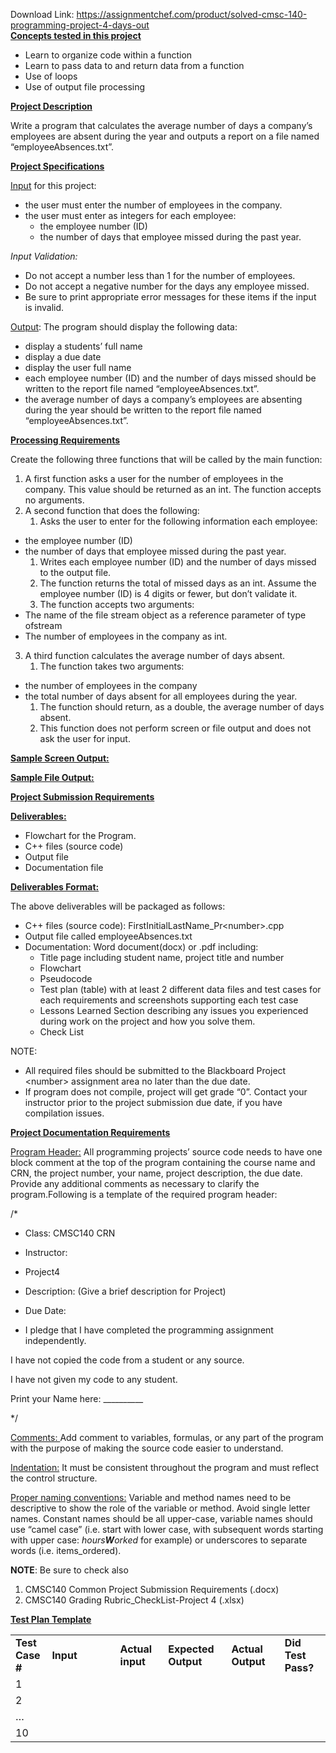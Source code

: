 Download Link: https://assignmentchef.com/product/solved-cmsc-140-programming-project-4-days-out
<br>
<strong><u>Concepts tested in this project</u></strong>

<strong><u> </u></strong>

<ul>

 <li>Learn to organize code within a function</li>

 <li>Learn to pass data to and return data from a function</li>

 <li>Use of loops</li>

 <li>Use of output file processing</li>

</ul>




<strong><u>Project Description</u></strong>

<strong><u> </u></strong>

Write a program that calculates the average number of days a company’s employees are absent during the year and outputs a report on a file named “employeeAbsences.txt”.




<strong><u>Project Specifications</u></strong>

<u> </u>

<u>Input</u> for this project:

<ul>

 <li>the user must enter the number of employees in the company.</li>

 <li>the user must enter as integers for each employee:

  <ul>

   <li>the employee number (ID)</li>

   <li>the number of days that employee missed during the past year.</li>

  </ul></li>

</ul>

<em>Input Validation:  </em>

<ul>

 <li>Do not accept a number less than 1 for the number of employees.</li>

 <li>Do not accept a negative number for the days any employee missed.</li>

 <li>Be sure to print appropriate error messages for these items if the input is invalid.</li>

</ul>







<u>Output</u>: The program should display the following data:




<ul>

 <li>display a students’ full name</li>

 <li>display a due date</li>

 <li>display the user full name</li>

 <li>each employee number (ID) and the number of days missed should be written to the report file named “employeeAbsences.txt”.</li>

 <li>the average number of days a company’s employees are absenting during the year should be written to the report file named “employeeAbsences.txt”.</li>

</ul>










<strong><u> </u></strong>

<strong><u> </u></strong>

<strong><u> </u></strong>

<strong><u> </u></strong>

<strong><u>Processing Requirements</u></strong>

<u> </u>




Create the following three functions that will be called by the main function:




<ol>

 <li>A first function asks a user for the number of employees in the company. This value should be returned as an int. The function accepts no arguments.</li>

 <li>A second function that does the following:

  <ol>

   <li>Asks the user to enter for the following information each employee:</li>

  </ol></li>

</ol>

<ul>

 <li>the employee number (ID)</li>

 <li>the number of days that employee missed during the past year.

  <ol>

   <li>Writes each employee number (ID) and the number of days missed to the output file.</li>

   <li>The function returns the total of missed days as an int. Assume the employee number (ID) is 4 digits or fewer, but don’t validate it.</li>

   <li>The function accepts two arguments:</li>

  </ol></li>

 <li>The name of the file stream object as a reference parameter of type ofstream</li>

 <li>The number of employees in the company as int.</li>

</ul>




<ol start="3">

 <li>A third function calculates the average number of days absent.

  <ol>

   <li>The function takes two arguments:</li>

  </ol></li>

</ol>

<ul>

 <li>the number of employees in the company</li>

 <li>the total number of days absent for all employees during the year.

  <ol>

   <li>The function should return, as a double, the average number of days absent.</li>

   <li>This function does not perform screen or file output and does not ask the user for input.</li>

  </ol></li>

</ul>







<strong><u> </u></strong>

<strong><u> </u></strong>

<strong><u> </u></strong>

<strong><u> </u></strong>

<strong><u> </u></strong>

<strong><u> </u></strong>

<strong><u> </u></strong>

<strong><u> </u></strong>

<strong><u>Sample Screen Output:</u></strong>







<strong><u>Sample File Output:</u></strong>
















<strong><u>Project  </u></strong><strong><u>Submission Requirements</u></strong>




<strong><u>Deliverables:</u></strong>

<ul>

 <li>Flowchart for the Program.</li>

 <li>C++ files (source code)</li>

 <li>Output file</li>

 <li>Documentation file</li>

</ul>

<strong><u>Deliverables Format:</u></strong>

The above deliverables will be packaged as follows:

<ul>

 <li>C++ files (source code): FirstInitialLastName_Pr&lt;number&gt;.cpp</li>

 <li>Output file called employeeAbsences.txt</li>

 <li>Documentation: Word document(docx) or .pdf including:

  <ul>

   <li>Title page including student name, project title and number</li>

   <li>Flowchart</li>

   <li>Pseudocode</li>

   <li>Test plan (table) with at least 2 different data files and test cases for each requirements and screenshots supporting each test case</li>

   <li>Lessons Learned Section describing any issues you experienced during work on the project and how you solve them.</li>

   <li>Check List</li>

  </ul></li>

</ul>




NOTE:

<ul>

 <li>All required files should be submitted to the Blackboard Project &lt;number&gt; assignment area no later than the due date.</li>

 <li>If program does not compile, project will get grade “0”. Contact your instructor prior to the project submission due date, if you have compilation issues.</li>

</ul>




<strong><u>Project</u></strong><strong><u>  </u></strong><strong><u>Documentation Requirements</u></strong><strong><u></u></strong>



<u>Program Header:</u> All programming projects’ source code needs to have one block comment at the top of the program containing the course name and CRN, the project number, your name, project description, the due date. Provide any additional comments as necessary to clarify the program.Following is a template of the required program header:




/*

* Class: CMSC140 CRN

* Instructor:

* Project4

* Description: (Give a brief description for Project)

* Due Date:

* I pledge that I have completed the programming assignment      independently.

I have not copied the code from a student or any source.

I have not given my code to any student.

Print your Name here: __________

*/







<u>Comments: </u> Add comment to variables, formulas, or any part of the program with the purpose of making the source code easier to understand.




<u>Indentation:</u> It must be consistent throughout the program and must reflect the control structure.




<u>Proper naming conventions:</u> Variable and method names need to be descriptive to show the role of the variable or method. Avoid single letter names. Constant names should be all upper-case, variable names should use “camel case” (i.e. start with lower case, with subsequent words starting with upper case: <em>hours<strong>W</strong>orked</em> for example) or underscores to separate words (i.e. items_ordered).




<strong>NOTE</strong>: Be sure to check also

<ol>

 <li>CMSC140 Common Project Submission Requirements (.docx)</li>

 <li>CMSC140 Grading Rubric_CheckList-Project 4 (.xlsx)</li>

</ol>










<strong><u>Test Plan Template</u></strong>

<table>

 <tbody>

  <tr>

   <td width="49"><strong>Test Case #</strong></td>

   <td width="220"><strong>Input</strong></td>

   <td width="85"><strong>Actual input</strong><strong> </strong></td>

   <td width="114"><strong>Expected Output</strong></td>

   <td width="106"><strong>Actual Output</strong></td>

   <td width="83"><strong>Did Test Pass?</strong></td>

  </tr>

  <tr>

   <td width="49">1</td>

   <td width="220"> </td>

   <td width="85"> </td>

   <td width="114"> </td>

   <td width="106"> </td>

   <td width="83"> </td>

  </tr>

  <tr>

   <td width="49">2</td>

   <td width="220"> </td>

   <td width="85"> </td>

   <td width="114"> </td>

   <td width="106"> </td>

   <td width="83"> </td>

  </tr>

  <tr>

   <td width="49">…</td>

   <td width="220"> </td>

   <td width="85"> </td>

   <td width="114"> </td>

   <td width="106"> </td>

   <td width="83"> </td>

  </tr>

  <tr>

   <td width="49">10</td>

   <td width="220"> </td>

   <td width="85"> </td>

   <td width="114"> </td>

   <td width="106"> </td>

   <td width="83"> </td>

  </tr>

 </tbody>

</table>

<strong> </strong>


